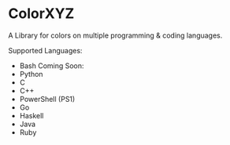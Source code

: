 # ColorXYZ
A Library for colors on multiple programming & coding languages.

Supported Languages:
- Bash
Coming Soon:
- Python
- C
- C++
- PowerShell (PS1)
- Go
- Haskell
- Java
- Ruby
